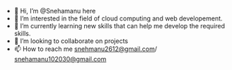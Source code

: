 - 👋 Hi, I’m @Snehamanu here
- 👀 I’m interested in the field of cloud computing and web developement.
- 🌱 I’m currently learning new skills that can help me develop the required skills. 
- 💞️ I’m looking to collaborate on projects
- 📫 How to reach me snehmanu2612@gmail.com/ snehamanu102030@gmail.com

<!---
Snehamanu/Snehamanu is a ✨ special ✨ repository because its `README.md` (this file) appears on your GitHub profile.
You can click the Preview link to take a look at your changes.
--->
